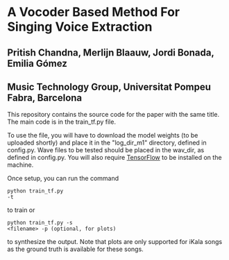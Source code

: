 
<h1>A Vocoder Based Method For Singing Voice Extraction</h1>

<h2>Pritish Chandna, Merlijn Blaauw, Jordi Bonada, Emilia Gómez</h2>

<h2>Music Technology Group, Universitat Pompeu Fabra, Barcelona</h2>

This repository contains the source code for the paper with the same title. The main code is in the train_tf.py file.

To use the file, you will have to download the model weights (to be uploaded shortly) and place it in the "log_dir_m1" directory, defined in config.py. Wave files to be tested should be placed in the wav_dir, as defined in config.py. You will also require <a href="http://www.tensorflow.org" rel="nofollow">TensorFlow</a> to be installed on the machine. 

Once setup, you can run the command <pre><code>python train_tf.py -t</code></pre> to train or <pre><code>python train_tf.py -s &lt;filename&gt; -p (optional, for plots)</code></pre> to synthesize the output. Note that plots are only supported for iKala songs as the ground truth is available for these songs. 
  
  
